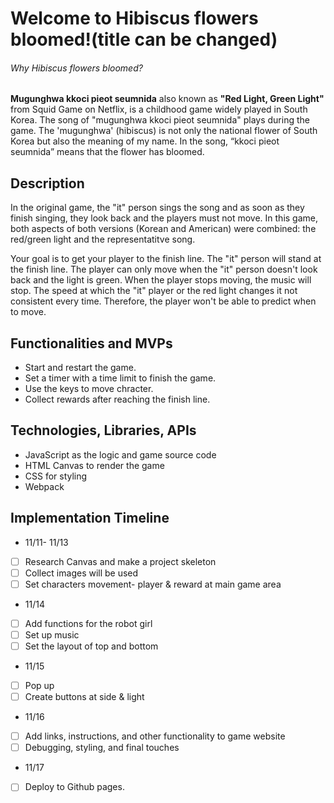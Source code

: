 # Welcome to Hibiscus flowers bloomed!(title can be changed)

######  Why Hibiscus flowers bloomed?
**Mugunghwa kkoci pieot seumnida** also known as  __"Red Light, Green Light"__ from Squid Game on Netflix, is a childhood game widely played in South Korea. The song of "mugunghwa kkoci pieot seumnida" plays during the game. The 'mugunghwa' (hibiscus) is not only the national flower of South Korea but also the meaning of my name. In the song, “kkoci pieot seumnida” means that the flower has bloomed. 

## Description
In the original game, the "it" person sings the song and as soon as they finish singing, they look back and the players must not move. In this game, both aspects of both versions (Korean and American) were combined: the red/green light and the representatitve song.

Your goal is to get your player to the finish line. The "it" person will stand at the finish line. The player can only move when the "it" person doesn't look back and the light is green. When the player stops moving, the music will stop. The speed at which the "it" player or the red light changes it not consistent every time. Therefore, the player won't be able to predict when to move.

## Functionalities and MVPs
* Start and restart the game.
* Set a timer with a time limit to finish the game.
* Use the keys to move chracter.
* Collect rewards after reaching the finish line. 

## Technologies, Libraries, APIs
* JavaScript as the logic and game source code
* HTML Canvas to render the game
* CSS for styling
* Webpack

<!-- ## Wireframe
![This is an image](wire.png) -->

## Implementation Timeline
* 11/11- 11/13
- [ ] Research Canvas and make a project skeleton
- [ ] Collect images will be used
- [ ] Set characters movement- player & reward at main game area

* 11/14
- [ ] Add functions for the robot girl
- [ ] Set up music
- [ ] Set the layout of top and bottom

* 11/15
- [ ] Pop up 
- [ ] Create buttons at side & light

* 11/16
- [ ] Add links, instructions, and other functionality to game website
- [ ] Debugging, styling, and final touches

* 11/17
- [ ] Deploy to Github pages.